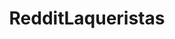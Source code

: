 ---
title: RedditLaqueristas
crosslinks:
- malepolish
- livven
- HailCorporate
- RandomActsOfPolish
- SoakOff
- makeupexchange
- funny
- ProductPorn
- AnimalCrossing
- NailArt
- AMAAggregator
- Aquariums
- knitting
- ignorantimgur
- MayMacStream
- calmhands
- PeanutWhiskers
- PutAnEggOnIt
- askscience
- outrun
---